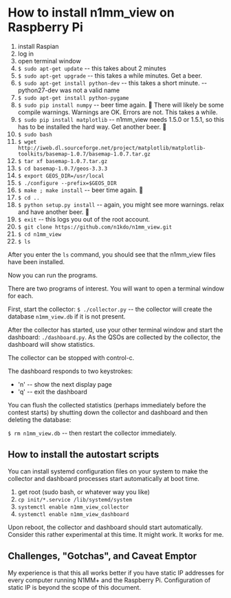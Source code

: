 # How to install n1mm_view on Raspberry Pi

1. install Raspian
1. log in 
1. open terminal window
1. `$ sudo apt-get update` -- this takes about 2 minutes
1. `$ sudo apt-get upgrade` -- this takes a while minutes.  Get a beer.
1. `$ sudo apt-get install python-dev` -- this takes a short minute. -- python27-dev was not a valid name
1. `$ sudo apt-get install python-pygame`
1. `$ sudo pip install numpy` -- beer time again.  :beer:  There will likely be some compile warnings.
Warnings are OK.  Errors are not.  This takes a while.
1. `$ sudo pip install matplotlib` -- n1mm_view needs 1.5.0 or 1.5.1, so this has to be installed the hard way.
Get another beer.  :beer:
1. `$ sudo bash`
1. `$ wget http://iweb.dl.sourceforge.net/project/matplotlib/matplotlib-toolkits/basemap-1.0.7/basemap-1.0.7.tar.gz `
1. `$ tar xf basemap-1.0.7.tar.gz`
1. `$ cd basemap-1.0.7/geos-3.3.3`
1. `$ export GEOS_DIR=/usr/local`
1. `$ ./configure --prefix=$GEOS_DIR`
1. `$ make ; make install` -- beer time again.  :beer:
1. `$ cd ..`
1. `$ python setup.py install`  -- again, you might see more warnings.  relax and have another beer.  :beer:
1. `$ exit` -- this logs you out of the root account.
1. `$ git clone https://github.com/n1kdo/n1mm_view.git`
1. `$ cd n1mm_view`
1. `$ ls`

After you enter the `ls` command, you should see that the n1mm_view files have been installed.

Now you can run the programs.

There are two programs of interest.  You will want to open a terminal window for each.

First, start the collector: `$ ./collector.py` -- the collector will create the database 
`n1mm_view.db` if it is not present.

After the collector has started, use your other terminal window and start the dashboard: 
`./dashboard.py`.  As the QSOs are collected by the collector, the dashboard will show 
statistics.

The collector can be stopped with control-c.  

The dashboard responds to two keystrokes: 
* 'n' -- show the next display page
* 'q' -- exit the dashboard

You can flush the collected statistics (perhaps immediately before the 
contest starts) by shutting down the collector and dashboard and then
deleting the database: 

`$ rm n1mm_view.db` -- then restart the collector immediately.

## How to install the autostart scripts

You can install systemd configuration files on your system to make the 
collector and dashboard processes start automatically at boot time.

1. get root (sudo bash, or whatever way you like)
1. `cp init/*.service /lib/systemd/system`
1. `systemctl enable n1mm_view_collector`
1. `systemctl enable n1mm_view_dashboard`

Upon reboot, the collector and dashboard should start automatically.  
Consider this rather experimental at this time.  It might work.
It works for me.

## Challenges, "Gotchas", and Caveat Emptor

My experience is that this all works better if you have static IP addresses
for every computer running N1MM+ and the Raspberry Pi.  Configuration of 
static IP is beyond the scope of this document.
